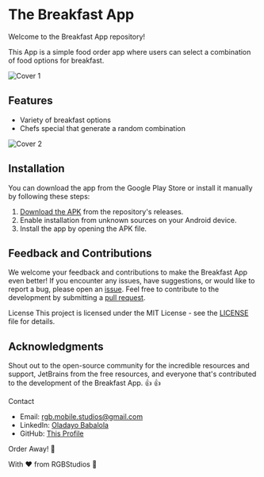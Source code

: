 # The Breakfast App

Welcome to the Breakfast App repository!

This App is a simple food order app where users can select a combination of food options for breakfast.

![Cover 1 ](https://github.com/cooncudee/Breakfast_App/raw/master/assets/board1.png)

## Features
- Variety of breakfast options
- Chefs special that generate a random combination

![Cover 2](https://github.com/cooncudee/Breakfast_App/raw/master/assets/board2.png)

## Installation
You can download the app from the Google Play Store or install it manually by following these steps:

1. [Download the APK](https://github.com/cooncudee/Breakfast_App/raw/master/app/release/Breakfast.apk) from the repository's releases.
1. Enable installation from unknown sources on your Android device.
1. Install the app by opening the APK file.

## Feedback and Contributions
We welcome your feedback and contributions to make the Breakfast App even better! If you encounter any issues, have suggestions, or would like to report a bug, please open an [issue](/issues).
Feel free to contribute to the development by submitting a [pull request](/pulls).

License
This project is licensed under the MIT License - see the [LICENSE](/LICENSE.md) file for details.

## Acknowledgments
Shout out to the open-source community for the incredible resources and support, JetBrains from the free resources, and everyone that's contributed to the development of the Breakfast App. :+1: :+1:

Contact
- Email: rgb.mobile.studios@gmail.com
- LinkedIn: [Oladayo Babalola](https://linkedin.com/in/oladayo-babalola-spt/)
- GitHub: [This Profile](https://github.com/cooncudee/)

Order Away! 🚀


With ❤️ from RGBStudios 🎨
